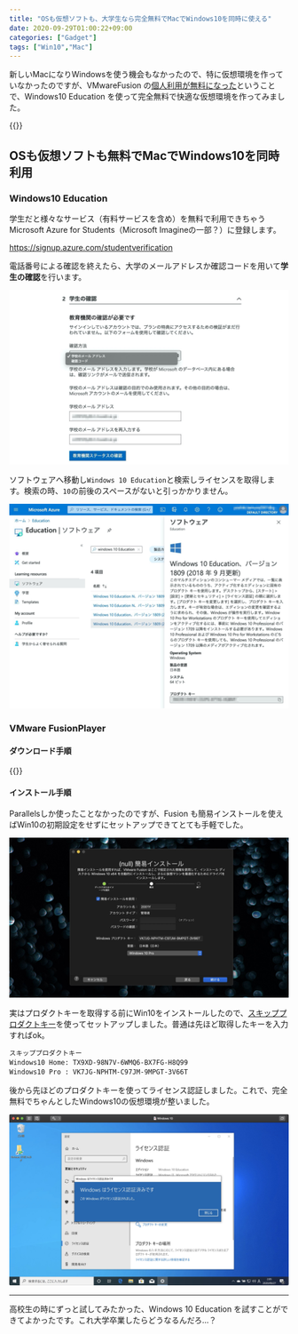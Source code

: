 ```yaml
---
title: "OSも仮想ソフトも、大学生なら完全無料でMacでWindows10を同時に使える"
date: 2020-09-29T01:00:22+09:00
categories: ["Gadget"]
tags: ["Win10","Mac"]
---
```


新しいMacになりWindowsを使う機会もなかったので、特に仮想環境を作っていなかったのですが、VMwareFusion の[個人利用が無料になった](https://2001y.me/blog/gadget/mac-vmwarefusion-player/)ということで、Windows10 Education を使って完全無料で快適な仮想環境を作ってみました。

{{<ad>}}

## OSも仮想ソフトも無料でMacでWindows10を同時利用

### Windows10 Education

学生だと様々なサービス（有料サービスを含め）を無料で利用できちゃう Microsoft Azure for Students（Microsoft Imagineの一部？）に登録します。

https://signup.azure.com/studentverification

電話番号による確認を終えたら、大学のメールアドレスか確認コードを用いて<b>学生の確認</b>を行います。

![](../../../images/mac-students-allfree-win10-2.jpg)

ソフトウェアへ移動し`Windows 10 Education`と検索しライセンスを取得します。検索の時、`10`の前後のスペースがないと引っかかりません。

![](../../../images/mac-students-allfree-win10-3.jpg)

### VMware FusionPlayer

#### ダウンロード手順

{{<blogcard url="https://2001y.me/blog/gadget/mac-vmwarefusion-player/">}}

#### インストール手順

Parallelsしか使ったことなかったのですが、Fusion も簡易インストールを使えばWin10の初期設定をせずにセットアップできてとても手軽でした。

![](../../../images/mac-students-allfree-win10-1.jpg)

実はプロダクトキーを取得する前にWin10をインストールしたので、[スキッププロダクトキー](https://answers.microsoft.com/ja-jp/insider/forum/insider_wintp-insider_install/windows-10-insider-preview/86173780-0ffc-4d68-b827-f041e29a2927)を使ってセットアップしました。普通は先ほど取得したキーを入力すればok。

```html
スキッププロダクトキー
Windows10 Home: TX9XD-98N7V-6WMQ6-BX7FG-H8Q99
Windows10 Pro : VK7JG-NPHTM-C97JM-9MPGT-3V66T
```

後から先ほどのプロダクトキーを使ってライセンス認証しました。これで、完全無料でちゃんとしたWindows10の仮想環境が整いました。

![](../../../images/mac-students-allfree-win10-4.jpg)

***

高校生の時にずっと試してみたかった、Windows 10 Education を試すことができてよかったです。これ大学卒業したらどうなるんだろ...？